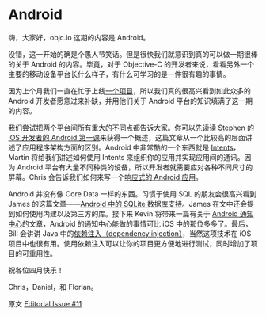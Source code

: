 # Android

嗨，大家好，objc.io 这期的内容是 Android。

没错，这一开始的确是个愚人节笑话。但是很快我们就意识到真的可以做一期很棒的关于 Android 的内容。毕竟，对于 Objective-C 的开发者来说，看看另外一个主要的移动设备平台长什么样子，有什么可学习的是一件很有趣的事情。

因为上个月我们一直在忙于上线[一个项目](http://www.decksetapp.com)，所以我们真的很高兴看到如此众多的 Android 开发者愿意过来补缺，并用他们关于 Android 平台的知识填满了这一期的内容。

我们尝试把两个平台间所有重大的不同点都告诉大家。你可以先读读 Stephen 的 [iOS 开发者的 Android 第一课](http://objccn.io/issue-11-1)来获得一个概述，这篇文章从一个比较高的层面讲述了应用程序架构方面的区别。Android 中非常酷的一个东西就是 [Intents](http://objccn.io/issue-11-2)，Martin 将给我们讲述如何使用 Intents 来组织你的应用并实现应用间的通讯。因为 Android 平台有大量不同种类的设备，所以开发者就需要应对各种不同尺寸的屏幕。Chris 会告诉我们如何来写一个[响应式的 Android 应用](http://objccn.io/issue-11-3)。

Android 并没有像 Core Data 一样的东西。习惯于使用 SQL 的朋友会很高兴看到 James 的这篇文章——[Android 中的 SQLite 数据库支持](http://objccn.io/issue-11-5)。James 在文中还会提到如何使用内建以及第三方的库。接下来 Kevin 将带来一篇有关于 [Android 通知中心](http://objccn.io/issue-11-4)的文章，Android 的通知中心能做的事情可比 iOS 中的那位多多了。最后，Bill 会讲讲 Java 中的[依赖注入（dependency injection）](http://objccn.io/issue-11-6)，当然这项技术在 iOS 项目中也很有用。使用依赖注入可以让你的项目更方便地进行测试，同时增加了项目的可重用性。

祝各位四月快乐！

Chris，Daniel，和 Florian。
 
原文 [Editorial Issue #11](http://www.objc.io/issue-11/editorial.html)